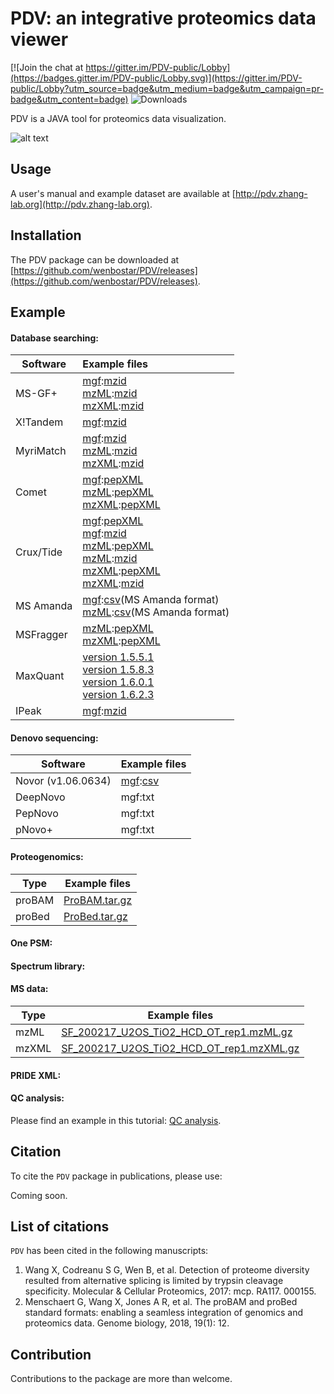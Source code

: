 # PDV: an integrative proteomics data viewer

[![Join the chat at https://gitter.im/PDV-public/Lobby](https://badges.gitter.im/PDV-public/Lobby.svg)](https://gitter.im/PDV-public/Lobby?utm_source=badge&utm_medium=badge&utm_campaign=pr-badge&utm_content=badge) ![Downloads](https://img.shields.io/github/downloads/wenbostar/PDV/total.svg)

PDV is a JAVA tool for proteomics data visualization.

![alt text](https://github.com/wenbostar/PDV/blob/master/resources/PDV_main_panel.png)

## Usage

A user's manual and example dataset are available at [http://pdv.zhang-lab.org](http://pdv.zhang-lab.org).

## Installation

The PDV package can be downloaded at [https://github.com/wenbostar/PDV/releases](https://github.com/wenbostar/PDV/releases).

## Example

#### Database searching:

| Software        | Example files |
| ----------------|:---------------|
| MS-GF+ | [mgf](http://pdv.zhang-lab.org/data/download/test_data/msdata/SF_200217_U2OS_TiO2_HCD_OT_rep1.mgf.gz):[mzid](http://pdv.zhang-lab.org/data/download/test_data/msgfplus/SF_200217_U2OS_TiO2_HCD_OT_rep1_mgf.mzid.gz)<br>[mzML](http://pdv.zhang-lab.org/data/download/test_data/msdata/SF_200217_U2OS_TiO2_HCD_OT_rep1.mzML.gz):[mzid](http://pdv.zhang-lab.org/data/download/test_data/msgfplus/SF_200217_U2OS_TiO2_HCD_OT_rep1_mzML.mzid.gz)<br>[mzXML](http://pdv.zhang-lab.org/data/download/test_data/msdata/SF_200217_U2OS_TiO2_HCD_OT_rep1.mzXML.gz):[mzid](http://pdv.zhang-lab.org/data/download/test_data/msgfplus/SF_200217_U2OS_TiO2_HCD_OT_rep1_mzXML.mzid.gz)|
| X!Tandem | [mgf](http://pdv.zhang-lab.org/data/download/test_data/msdata/SF_200217_U2OS_TiO2_HCD_OT_rep1.mgf.gz):[mzid](http://pdv.zhang-lab.org/data/download/test_data/xtandem/SF_200217_U2OS_TiO2_HCD_OT_rep1_mgf.mzid.gz) |
| MyriMatch | [mgf](http://pdv.zhang-lab.org/data/download/test_data/msdata/SF_200217_U2OS_TiO2_HCD_OT_rep1.mgf.gz):[mzid](http://pdv.zhang-lab.org/data/download/test_data/myrimatch/SF_200217_U2OS_TiO2_HCD_OT_rep1_myrimatch_mgf.mzid.gz)<br>[mzML](http://pdv.zhang-lab.org/data/download/test_data/msdata/SF_200217_U2OS_TiO2_HCD_OT_rep1.mzML.gz):[mzid](http://pdv.zhang-lab.org/data/download/test_data/myrimatch/SF_200217_U2OS_TiO2_HCD_OT_rep1_myrimatch_mzML.mzid.gz)<br>[mzXML](http://pdv.zhang-lab.org/data/download/test_data/msdata/SF_200217_U2OS_TiO2_HCD_OT_rep1.mzXML.gz):[mzid](http://pdv.zhang-lab.org/data/download/test_data/myrimatch/SF_200217_U2OS_TiO2_HCD_OT_rep1_myrimatch_mzXML.mzid.gz) |
| Comet | [mgf](http://pdv.zhang-lab.org/data/download/test_data/msdata/SF_200217_U2OS_TiO2_HCD_OT_rep1.mgf.gz):[pepXML](http://pdv.zhang-lab.org/data/download/test_data/comet/SF_200217_U2OS_TiO2_HCD_OT_rep1_mgf.pep.xml.gz)<br>[mzML](http://pdv.zhang-lab.org/data/download/test_data/msdata/SF_200217_U2OS_TiO2_HCD_OT_rep1.mzML.gz):[pepXML](http://pdv.zhang-lab.org/data/download/test_data/comet/SF_200217_U2OS_TiO2_HCD_OT_rep1_mzML.pep.xml.gz)<br>[mzXML](http://pdv.zhang-lab.org/data/download/test_data/msdata/SF_200217_U2OS_TiO2_HCD_OT_rep1.mzXML.gz):[pepXML](http://pdv.zhang-lab.org/data/download/test_data/comet/SF_200217_U2OS_TiO2_HCD_OT_rep1_mzXML.pep.xml.gz) |
| Crux/Tide | [mgf](http://pdv.zhang-lab.org/data/download/test_data/msdata/SF_200217_U2OS_TiO2_HCD_OT_rep1.mgf.gz):[pepXML](http://pdv.zhang-lab.org/data/download/test_data/crux/crux-output_mgf/tide-search.pep.xml.gz)<br> [mgf](http://pdv.zhang-lab.org/data/download/test_data/msdata/SF_200217_U2OS_TiO2_HCD_OT_rep1.mgf.gz):[mzid](http://pdv.zhang-lab.org/data/download/test_data/crux/crux-output_mgf/tide-search.mzid.gz)<br>[mzML](http://pdv.zhang-lab.org/data/download/test_data/msdata/SF_200217_U2OS_TiO2_HCD_OT_rep1.mzML.gz):[pepXML](http://pdv.zhang-lab.org/data/download/test_data/crux/crux-output_mzml/tide-search.pep.xml.gz)<br>[mzML](http://pdv.zhang-lab.org/data/download/test_data/msdata/SF_200217_U2OS_TiO2_HCD_OT_rep1.mzML.gz):[mzid](http://pdv.zhang-lab.org/data/download/test_data/crux/crux-output_mzml/tide-search.mzid.gz)<br>[mzXML](http://pdv.zhang-lab.org/data/download/test_data/msdata/SF_200217_U2OS_TiO2_HCD_OT_rep1.mzXML.gz):[pepXML](http://pdv.zhang-lab.org/data/download/test_data/crux/crux-output_mzxml/tide-search.pep.xml.gz)<br>[mzXML](http://pdv.zhang-lab.org/data/download/test_data/msdata/SF_200217_U2OS_TiO2_HCD_OT_rep1.mzXML.gz):[mzid](http://pdv.zhang-lab.org/data/download/test_data/crux/crux-output_mzxml/tide-search.mzid.gz) |
| MS Amanda | [mgf](http://pdv.zhang-lab.org/data/download/test_data/msdata/SF_200217_U2OS_TiO2_HCD_OT_rep1.mgf.gz):[csv](http://pdv.zhang-lab.org/data/download/test_data/msamanda/SF_200217_U2OS_TiO2_HCD_OT_rep1_MSAmanda_mgf.csv.gz)(MS Amanda format)<br>[mzML](http://pdv.zhang-lab.org/data/download/test_data/msdata/SF_200217_U2OS_TiO2_HCD_OT_rep1.mzML.gz):[csv](http://pdv.zhang-lab.org/data/download/test_data/msamanda/SF_200217_U2OS_TiO2_HCD_OT_rep1_MSAmanda_mzML.csv.gz)(MS Amanda format) |
| MSFragger | [mzML](http://pdv.zhang-lab.org/data/download/test_data/msdata/SF_200217_U2OS_TiO2_HCD_OT_rep1.mzML.gz):[pepXML](http://pdv.zhang-lab.org/data/download/test_data/msfragger/SF_200217_U2OS_TiO2_HCD_OT_rep1_msfragger_mzML.pepXML.gz)<br>[mzXML](http://pdv.zhang-lab.org/data/download/test_data/msdata/SF_200217_U2OS_TiO2_HCD_OT_rep1.mzXML.gz):[pepXML](http://pdv.zhang-lab.org/data/download/test_data/msfragger/SF_200217_U2OS_TiO2_HCD_OT_rep1_msfragger_mzXML.pepXML.gz)|
| MaxQuant | [version 1.5.5.1](http://pdv.zhang-lab.org/data/download/test_data/maxquant/maxquant/1.5.5.1.tar.gz)<br>[version 1.5.8.3](http://pdv.zhang-lab.org/data/download/test_data/maxquant/maxquant/1.5.8.3.tar.gz)<br>[version 1.6.0.1](http://pdv.zhang-lab.org/data/download/test_data/maxquant/maxquant/1.6.0.1.tar.gz)<br>[version 1.6.2.3](http://pdv.zhang-lab.org/data/download/test_data/maxquant/maxquant/1.6.2.3.tar.gz) |
| IPeak| [mgf](http://pdv.zhang-lab.org/data/download/test_data/msdata/SF_200217_U2OS_TiO2_HCD_OT_rep1.mgf.gz):[mzid](http://pdv.zhang-lab.org/data/download/test_data/ipeak/SF_200217_U2OS_TiO2_HCD_OT_rep1_IPeak_mgf.mzid.gz) |


#### Denovo sequencing:

| Software        | Example files |
| ----------------|:---------------|
| Novor (v1.06.0634) | [mgf](http://pdv.zhang-lab.org/data/download/test_data/msdata/SF_200217_U2OS_TiO2_HCD_OT_rep1.mgf.gz):[csv](http://pdv.zhang-lab.org/data/download/test_data/novor/SF_200217_U2OS_TiO2_HCD_OT_rep1_novor.csv) |
| DeepNovo | mgf:txt |
| PepNovo | mgf:txt |
| pNovo+ | mgf:txt |

#### Proteogenomics:


| Type        | Example files |
| ------------|---------------|
| proBAM | [ProBAM.tar.gz](http://pdv.zhang-lab.org/data/download/ProBAM.tar.gz) |
| proBed | [ProBed.tar.gz](http://pdv.zhang-lab.org/data/download/ProBed.tar.gz) |

#### One PSM:


#### Spectrum library:

#### MS data:

| Type   |Example files|
| -------|-------------|
| mzML | [SF_200217_U2OS_TiO2_HCD_OT_rep1.mzML.gz](http://pdv.zhang-lab.org/data/download/test_data/msdata/SF_200217_U2OS_TiO2_HCD_OT_rep1.mzML.gz) |
| mzXML|[SF_200217_U2OS_TiO2_HCD_OT_rep1.mzXML.gz](http://pdv.zhang-lab.org/data/download/test_data/msdata/SF_200217_U2OS_TiO2_HCD_OT_rep1.mzXML.gz) |

#### PRIDE XML:


#### QC analysis:

Please find an example in this tutorial: [QC analysis](http://bioconductor.org/packages/devel/bioc/vignettes/proteoQC/inst/doc/proteoQC.html). 


## Citation

To cite the `PDV` package in publications, please use:

Coming soon.

## List of citations

`PDV` has been cited in the following manuscripts:
1. Wang X, Codreanu S G, Wen B, et al. Detection of proteome diversity resulted from alternative splicing is limited by trypsin cleavage specificity. Molecular & Cellular Proteomics, 2017: mcp. RA117. 000155.
2. Menschaert G, Wang X, Jones A R, et al. The proBAM and proBed standard formats: enabling a seamless integration of genomics and proteomics data. Genome biology, 2018, 19(1): 12.
## Contribution

Contributions to the package are more than welcome. 
